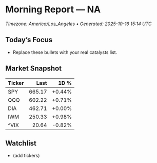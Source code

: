 # Morning Report — NA
_Timezone: America/Los_Angeles • Generated: 2025-10-16 15:14 UTC_

## Today’s Focus
- Replace these bullets with your real catalysts list.

## Market Snapshot
| Ticker | Last | 1D % |
|---|---:|---:|
| SPY | 665.17 | +0.44% |
| QQQ | 602.22 | +0.71% |
| DIA | 462.71 | +0.00% |
| IWM | 250.33 | +0.98% |
| ^VIX | 20.64 | -0.82% |

## Watchlist
- (add tickers)

